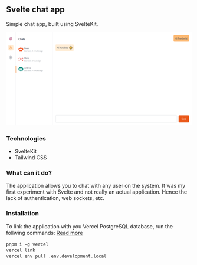 ## Svelte chat app
Simple chat app, built using SvelteKit.

<img src="screenshot.png" alt="Screenshot of the app">

### Technologies
- SvelteKit
- Tailwind CSS

### What can it do?
The application allows you to chat with any user on the system. It was my first experiment with Svelte and not really an actual application. Hence the lack of authentication, web sockets, etc.

### Installation
To link the application with you Vercel PostgreSQL database, run the follwing commands:
[Read more](https://vercel.com/docs/cli)
```
pnpm i -g vercel
vercel link
vercel env pull .env.development.local
```

